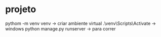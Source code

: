 # projeto
pythom -m venv venv -> criar ambiente virtual
.\venv\Scripts\Activate -> windows
python manage.py runserver -> para correr 
